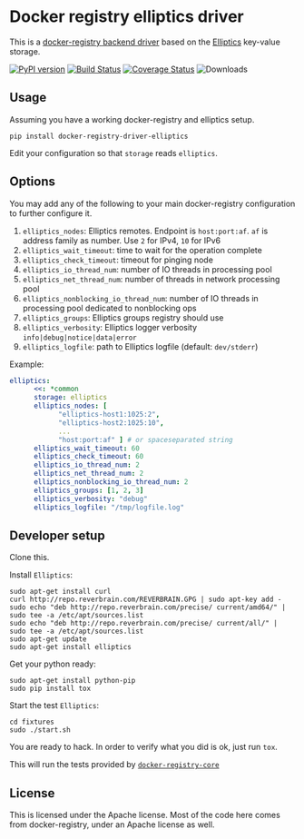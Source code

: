 # Docker registry elliptics driver

This is a [docker-registry backend driver](https://github.com/dotcloud/docker-registry/tree/master/depends/docker-registry-core) based on the [Elliptics](http://reverbrain.com/elliptics/) key-value storage.

[![PyPI version][pypi-image]][pypi-url]
[![Build Status][travis-image]][travis-url]
[![Coverage Status](https://coveralls.io/repos/noxiouz/docker-registry-driver-elliptics/badge.png?branch=master)](https://coveralls.io/r/noxiouz/docker-registry-driver-elliptics?branch=master)
![Downloads](https://pypip.in/download/docker-registry-driver-elliptics/badge.svg)
## Usage

Assuming you have a working docker-registry and elliptics setup.

`pip install docker-registry-driver-elliptics`

Edit your configuration so that `storage` reads `elliptics`.


## Options

You may add any of the following to your main docker-registry configuration to further configure it.

1. `elliptics_nodes`: Elliptics remotes. Endpoint is `host:port:af`. `af` is address family as number. Use `2` for IPv4, `10` for IPv6
1. `elliptics_wait_timeout`: time to wait for the operation complete
1. `elliptics_check_timeout`: timeout for pinging node
1. `elliptics_io_thread_num`: number of IO threads in processing pool
1. `elliptics_net_thread_num`: number of threads in network processing pool
1. `elliptics_nonblocking_io_thread_num`: number of IO threads in processing pool dedicated to nonblocking ops
1. `elliptics_groups`: Elliptics groups registry should use
1. `elliptics_verbosity`: Elliptics logger verbosity `info|debug|notice|data|error`
1. `elliptics_logfile`: path to Elliptics logfile (default: `dev/stderr`)

Example:

```yaml
elliptics:
      <<: *common
      storage: elliptics
      elliptics_nodes: [
            "elliptics-host1:1025:2",
            "elliptics-host2:1025:10",
            ...
            "host:port:af" ] # or spaceseparated string
      elliptics_wait_timeout: 60
      elliptics_check_timeout: 60
      elliptics_io_thread_num: 2
      elliptics_net_thread_num: 2
      elliptics_nonblocking_io_thread_num: 2
      elliptics_groups: [1, 2, 3]
      elliptics_verbosity: "debug"
      elliptics_logfile: "/tmp/logfile.log"
```

## Developer setup

Clone this.

Install `Elliptics`:

```
sudo apt-get install curl
curl http://repo.reverbrain.com/REVERBRAIN.GPG | sudo apt-key add -
sudo echo "deb http://repo.reverbrain.com/precise/ current/amd64/" | sudo tee -a /etc/apt/sources.list
sudo echo "deb http://repo.reverbrain.com/precise/ current/all/" | sudo tee -a /etc/apt/sources.list
sudo apt-get update
sudo apt-get install elliptics
```

Get your python ready:

```
sudo apt-get install python-pip
sudo pip install tox
```

Start the test `Elliptics`:

```
cd fixtures
sudo ./start.sh
```

You are ready to hack.
In order to verify what you did is ok, just run `tox`.

This will run the tests provided by [`docker-registry-core`](https://github.com/dotcloud/docker-registry/tree/master/depends/docker-registry-core)


## License

This is licensed under the Apache license.
Most of the code here comes from docker-registry, under an Apache license as well.

[pypi-url]: https://pypi.python.org/pypi/docker-registry-driver-elliptics
[pypi-image]: https://badge.fury.io/py/docker-registry-driver-elliptics.svg

[travis-url]: http://travis-ci.org/noxiouz/docker-registry-driver-elliptics
[travis-image]: https://secure.travis-ci.org/noxiouz/docker-registry-driver-elliptics.png?branch=master
